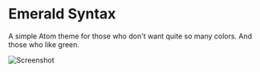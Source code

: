 # Emerald Syntax

A simple Atom theme for those who don't want quite so many colors. And those who like green.

![Screenshot](http://i.imgur.com/jSvmiit.png)
